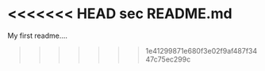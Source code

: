 <<<<<<< HEAD
sec README.md
=======
My first readme....
>>>>>>> 1e41299871e680f3e02f9af487f3447c75ec299c
